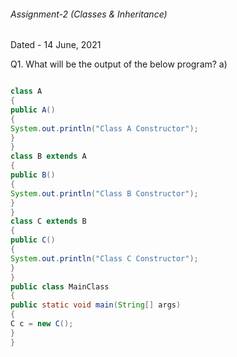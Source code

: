 ###### Assignment-2 (Classes & Inheritance)
Dated - 14 June, 2021

Q1. What will be the output of the below program?
a)
```java

class A
{
public A()
{
System.out.println("Class A Constructor");
}
}
class B extends A
{
public B()
{
System.out.println("Class B Constructor");
}
}
class C extends B
{
public C()
{
System.out.println("Class C Constructor");
}
}
public class MainClass
{
public static void main(String[] args)
{
C c = new C();
}
}
```
